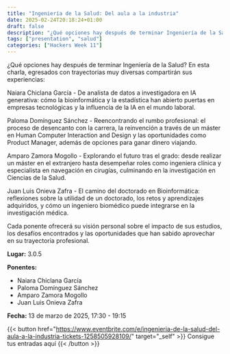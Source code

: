 ```yaml
---
title: "Ingeniería de la Salud: Del aula a la industria"
date: 2025-02-24T20:18:24+01:00
draft: false
description: "¿Qué opciones hay después de terminar Ingeniería de la Salud? En esta charla, egresados con trayectorias muy diversas compartirán sus experiencias"
tags: ["presentation", "salud"]
categories: ["Hackers Week 11"]
---
```


¿Qué opciones hay después de terminar Ingeniería de la Salud? En esta charla, egresados con trayectorias muy diversas compartirán sus experiencias:

Naiara Chiclana García - De analista de datos a investigadora en IA generativa: cómo la bioinformática y la estadística han abierto puertas en empresas tecnológicas y la influencia de la IA en el mundo laboral.

Paloma Domínguez Sánchez - Reencontrando el rumbo profesional: el proceso de desencanto con la carrera, la reinvención a través de un máster en Human Computer Interaction and Design y las oportunidades como Product Manager, además de opciones para ganar dinero viajando.

Amparo Zamora Mogollo - Explorando el futuro tras el grado: desde realizar un máster en el extranjero hasta desempeñar roles como ingeniera clínica y especialista en navegación en cirugías, culminando en la investigación en Ciencias de la Salud.

Juan Luis Onieva Zafra - El camino del doctorado en Bioinformática: reflexiones sobre la utilidad de un doctorado, los retos y aprendizajes adquiridos, y cómo un ingeniero biomédico puede integrarse en la investigación médica.

Cada ponente ofrecerá su visión personal sobre el impacto de sus estudios, los desafíos encontrados y las oportunidades que han sabido aprovechar en su trayectoria profesional.

**Lugar:** 3.0.5

**Ponentes:**
- Naiara Chiclana García
- Paloma Domínguez Sánchez
- Amparo Zamora Mogollo
- Juan Luis Onieva Zafra

**Fecha:** 13 de marzo de 2025, 17:30 - 19:15

{{< button href="https://www.eventbrite.com/e/ingenieria-de-la-salud-del-aula-a-la-industria-tickets-1258505928109/" target="_self" >}}
Consigue tus entradas aquí
{{< /button >}}

